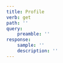 ```yaml
---
title: Profile
verb: get
path: ''
query:
    preamble: ''
response:
    sample: ''
    description: ''
---
```



